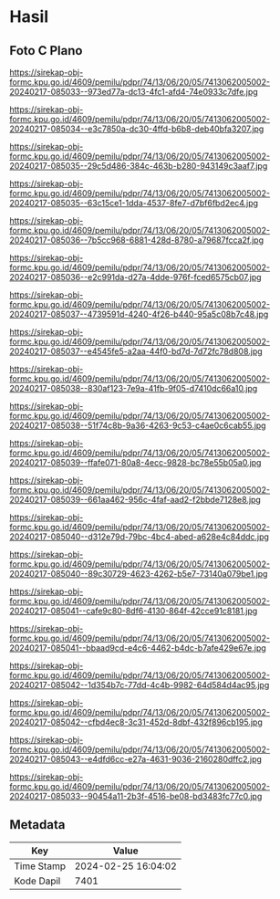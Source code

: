 # Hasil

## Foto C Plano

https://sirekap-obj-formc.kpu.go.id/4609/pemilu/pdpr/74/13/06/20/05/7413062005002-20240217-085033--973ed77a-dc13-4fc1-afd4-74e0933c7dfe.jpg

https://sirekap-obj-formc.kpu.go.id/4609/pemilu/pdpr/74/13/06/20/05/7413062005002-20240217-085034--e3c7850a-dc30-4ffd-b6b8-deb40bfa3207.jpg

https://sirekap-obj-formc.kpu.go.id/4609/pemilu/pdpr/74/13/06/20/05/7413062005002-20240217-085035--29c5d486-384c-463b-b280-943149c3aaf7.jpg

https://sirekap-obj-formc.kpu.go.id/4609/pemilu/pdpr/74/13/06/20/05/7413062005002-20240217-085035--63c15ce1-1dda-4537-8fe7-d7bf6fbd2ec4.jpg

https://sirekap-obj-formc.kpu.go.id/4609/pemilu/pdpr/74/13/06/20/05/7413062005002-20240217-085036--7b5cc968-6881-428d-8780-a79687fcca2f.jpg

https://sirekap-obj-formc.kpu.go.id/4609/pemilu/pdpr/74/13/06/20/05/7413062005002-20240217-085036--e2c991da-d27a-4dde-976f-fced6575cb07.jpg

https://sirekap-obj-formc.kpu.go.id/4609/pemilu/pdpr/74/13/06/20/05/7413062005002-20240217-085037--4739591d-4240-4f26-b440-95a5c08b7c48.jpg

https://sirekap-obj-formc.kpu.go.id/4609/pemilu/pdpr/74/13/06/20/05/7413062005002-20240217-085037--e4545fe5-a2aa-44f0-bd7d-7d72fc78d808.jpg

https://sirekap-obj-formc.kpu.go.id/4609/pemilu/pdpr/74/13/06/20/05/7413062005002-20240217-085038--830af123-7e9a-41fb-9f05-d7410dc66a10.jpg

https://sirekap-obj-formc.kpu.go.id/4609/pemilu/pdpr/74/13/06/20/05/7413062005002-20240217-085038--51f74c8b-9a36-4263-9c53-c4ae0c6cab55.jpg

https://sirekap-obj-formc.kpu.go.id/4609/pemilu/pdpr/74/13/06/20/05/7413062005002-20240217-085039--ffafe071-80a8-4ecc-9828-bc78e55b05a0.jpg

https://sirekap-obj-formc.kpu.go.id/4609/pemilu/pdpr/74/13/06/20/05/7413062005002-20240217-085039--661aa462-956c-4faf-aad2-f2bbde7128e8.jpg

https://sirekap-obj-formc.kpu.go.id/4609/pemilu/pdpr/74/13/06/20/05/7413062005002-20240217-085040--d312e79d-79bc-4bc4-abed-a628e4c84ddc.jpg

https://sirekap-obj-formc.kpu.go.id/4609/pemilu/pdpr/74/13/06/20/05/7413062005002-20240217-085040--89c30729-4623-4262-b5e7-73140a079be1.jpg

https://sirekap-obj-formc.kpu.go.id/4609/pemilu/pdpr/74/13/06/20/05/7413062005002-20240217-085041--cafe9c80-8df6-4130-864f-42cce91c8181.jpg

https://sirekap-obj-formc.kpu.go.id/4609/pemilu/pdpr/74/13/06/20/05/7413062005002-20240217-085041--bbaad9cd-e4c6-4462-b4dc-b7afe429e67e.jpg

https://sirekap-obj-formc.kpu.go.id/4609/pemilu/pdpr/74/13/06/20/05/7413062005002-20240217-085042--1d354b7c-77dd-4c4b-9982-64d584d4ac95.jpg

https://sirekap-obj-formc.kpu.go.id/4609/pemilu/pdpr/74/13/06/20/05/7413062005002-20240217-085042--cfbd4ec8-3c31-452d-8dbf-432f896cb195.jpg

https://sirekap-obj-formc.kpu.go.id/4609/pemilu/pdpr/74/13/06/20/05/7413062005002-20240217-085043--e4dfd6cc-e27a-4631-9036-2160280dffc2.jpg

https://sirekap-obj-formc.kpu.go.id/4609/pemilu/pdpr/74/13/06/20/05/7413062005002-20240217-085033--90454a11-2b3f-4516-be08-bd3483fc77c0.jpg


## Metadata

| Key        | Value               |
| ---------- | ------------------- |
| Time Stamp | 2024-02-25 16:04:02 |
| Kode Dapil | 7401                |



